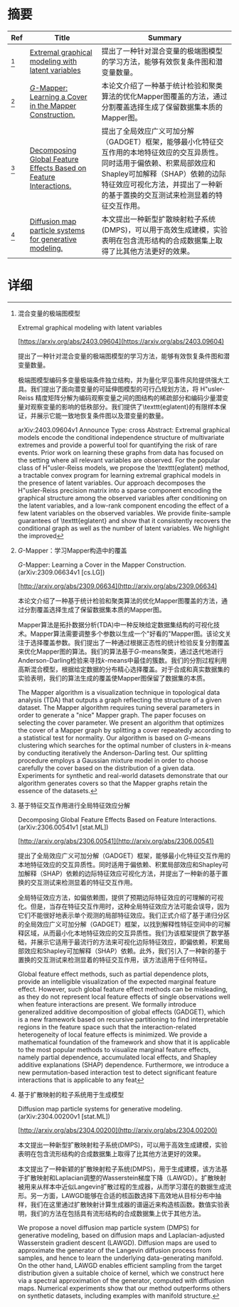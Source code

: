 # 摘要

| Ref | Title | Summary |
| --- | --- | --- |
| [^1] | [Extremal graphical modeling with latent variables](https://arxiv.org/abs/2403.09604) | 提出了一种针对混合变量的极端图模型的学习方法，能够有效恢复条件图和潜变量数量。 |
| [^2] | [$G$-Mapper: Learning a Cover in the Mapper Construction.](http://arxiv.org/abs/2309.06634) | 本论文介绍了一种基于统计检验和聚类算法的优化Mapper图覆盖的方法，通过分割覆盖选择生成了保留数据集本质的Mapper图。 |
| [^3] | [Decomposing Global Feature Effects Based on Feature Interactions.](http://arxiv.org/abs/2306.00541) | 提出了全局效应广义可加分解（GADGET）框架，能够最小化特征交互作用的本地特征效应的交互异质性。同时适用于偏依赖、积累局部效应和Shapley可加解释（SHAP）依赖的边际特征效应可视化方法，并提出了一种新的基于置换的交互测试来检测显着的特征交互作用。 |
| [^4] | [Diffusion map particle systems for generative modeling.](http://arxiv.org/abs/2304.00200) | 本文提出一种新型扩散映射粒子系统(DMPS)，可以用于高效生成建模，实验表明在包含流形结构的合成数据集上取得了比其他方法更好的效果。 |

# 详细

[^1]: 混合变量的极端图模型

    Extremal graphical modeling with latent variables

    [https://arxiv.org/abs/2403.09604](https://arxiv.org/abs/2403.09604)

    提出了一种针对混合变量的极端图模型的学习方法，能够有效恢复条件图和潜变量数量。

    

    极端图模型编码多变量极端条件独立结构，并为量化罕见事件风险提供强大工具。我们提出了面向潜变量的可延伸图模型的可行凸规划方法，将 H\"usler-Reiss 精度矩阵分解为编码观察变量之间的图结构的稀疏部分和编码少量潜变量对观察变量的影响的低秩部分。我们提供了\texttt{eglatent}的有限样本保证，并展示它能一致地恢复条件图以及潜变量的数量。

    arXiv:2403.09604v1 Announce Type: cross  Abstract: Extremal graphical models encode the conditional independence structure of multivariate extremes and provide a powerful tool for quantifying the risk of rare events. Prior work on learning these graphs from data has focused on the setting where all relevant variables are observed. For the popular class of H\"usler-Reiss models, we propose the \texttt{eglatent} method, a tractable convex program for learning extremal graphical models in the presence of latent variables. Our approach decomposes the H\"usler-Reiss precision matrix into a sparse component encoding the graphical structure among the observed variables after conditioning on the latent variables, and a low-rank component encoding the effect of a few latent variables on the observed variables. We provide finite-sample guarantees of \texttt{eglatent} and show that it consistently recovers the conditional graph as well as the number of latent variables. We highlight the improved 
    
[^2]: $G$-Mapper：学习Mapper构造中的覆盖

    $G$-Mapper: Learning a Cover in the Mapper Construction. (arXiv:2309.06634v1 [cs.LG])

    [http://arxiv.org/abs/2309.06634](http://arxiv.org/abs/2309.06634)

    本论文介绍了一种基于统计检验和聚类算法的优化Mapper图覆盖的方法，通过分割覆盖选择生成了保留数据集本质的Mapper图。

    

    Mapper算法是拓扑数据分析(TDA)中一种反映给定数据集结构的可视化技术。Mapper算法需要调整多个参数以生成一个"好看的"Mapper图。该论文关注于选择覆盖参数。我们提出了一种通过根据正态性的统计检验反复分割覆盖来优化Mapper图的算法。我们的算法基于$G$-means聚类，通过迭代地进行Anderson-Darling检验来寻找$k$-means中最佳的簇数。我们的分割过程利用高斯混合模型，根据给定数据的分布精心选择覆盖。对于合成和真实数据集的实验表明，我们的算法生成的覆盖使Mapper图保留了数据集的本质。

    The Mapper algorithm is a visualization technique in topological data analysis (TDA) that outputs a graph reflecting the structure of a given dataset. The Mapper algorithm requires tuning several parameters in order to generate a "nice" Mapper graph. The paper focuses on selecting the cover parameter. We present an algorithm that optimizes the cover of a Mapper graph by splitting a cover repeatedly according to a statistical test for normality. Our algorithm is based on $G$-means clustering which searches for the optimal number of clusters in $k$-means by conducting iteratively the Anderson-Darling test. Our splitting procedure employs a Gaussian mixture model in order to choose carefully the cover based on the distribution of a given data. Experiments for synthetic and real-world datasets demonstrate that our algorithm generates covers so that the Mapper graphs retain the essence of the datasets.
    
[^3]: 基于特征交互作用进行全局特征效应分解

    Decomposing Global Feature Effects Based on Feature Interactions. (arXiv:2306.00541v1 [stat.ML])

    [http://arxiv.org/abs/2306.00541](http://arxiv.org/abs/2306.00541)

    提出了全局效应广义可加分解（GADGET）框架，能够最小化特征交互作用的本地特征效应的交互异质性。同时适用于偏依赖、积累局部效应和Shapley可加解释（SHAP）依赖的边际特征效应可视化方法，并提出了一种新的基于置换的交互测试来检测显着的特征交互作用。

    

    全局特征效应方法，如偏依赖图，提供了预期边际特征效应的可理解的可视化。但是，当存在特征交互作用时，这种全局特征效应方法可能会误导，因为它们不能很好地表示单个观测的局部特征效应。我们正式介绍了基于递归分区的全局效应广义可加分解（GADGET）框架，以找到解释性特征空间中的可解释区域，从而最小化本地特征效应的交互异质性。我们为该框架提供了数学基础，并展示它适用于最流行的方法来可视化边际特征效应，即偏依赖，积累局部效应和Shapley可加解释（SHAP）依赖。此外，我们引入了一种新的基于置换的交互测试来检测显着的特征交互作用，该方法适用于任何特征。

    Global feature effect methods, such as partial dependence plots, provide an intelligible visualization of the expected marginal feature effect. However, such global feature effect methods can be misleading, as they do not represent local feature effects of single observations well when feature interactions are present. We formally introduce generalized additive decomposition of global effects (GADGET), which is a new framework based on recursive partitioning to find interpretable regions in the feature space such that the interaction-related heterogeneity of local feature effects is minimized. We provide a mathematical foundation of the framework and show that it is applicable to the most popular methods to visualize marginal feature effects, namely partial dependence, accumulated local effects, and Shapley additive explanations (SHAP) dependence. Furthermore, we introduce a new permutation-based interaction test to detect significant feature interactions that is applicable to any feat
    
[^4]: 基于扩散映射的粒子系统用于生成模型

    Diffusion map particle systems for generative modeling. (arXiv:2304.00200v1 [stat.ML])

    [http://arxiv.org/abs/2304.00200](http://arxiv.org/abs/2304.00200)

    本文提出一种新型扩散映射粒子系统(DMPS)，可以用于高效生成建模，实验表明在包含流形结构的合成数据集上取得了比其他方法更好的效果。

    

    本文提出了一种新颖的扩散映射粒子系统(DMPS)，用于生成建模，该方法基于扩散映射和Laplacian调整的Wasserstein梯度下降（LAWGD）。扩散映射被用来从样本中近似Langevin扩散过程的生成器，从而学习潜在的数据生成流形。另一方面，LAWGD能够在合适的核函数选择下高效地从目标分布中抽样，我们在这里通过扩散映射计算生成器的谱逼近来构造核函数。数值实验表明，我们的方法在包括具有流形结构的合成数据集上优于其他方法。

    We propose a novel diffusion map particle system (DMPS) for generative modeling, based on diffusion maps and Laplacian-adjusted Wasserstein gradient descent (LAWGD). Diffusion maps are used to approximate the generator of the Langevin diffusion process from samples, and hence to learn the underlying data-generating manifold. On the other hand, LAWGD enables efficient sampling from the target distribution given a suitable choice of kernel, which we construct here via a spectral approximation of the generator, computed with diffusion maps. Numerical experiments show that our method outperforms others on synthetic datasets, including examples with manifold structure.
    

